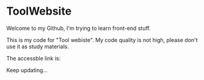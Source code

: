 # ToolWebsite
Welcome to my Github, I'm trying to learn front-end stuff.

This is my code for "Tool webiste". 
My code quality is not high, please don't use it as study materials.

The accessble link is: 

Keep updating...
